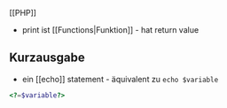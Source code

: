 [[PHP]]

- print ist [[Functions|Funktion]] - hat return value


## Kurzausgabe
- ein [[echo]] statement - äquivalent zu `echo $variable`
```php
<?=$variable?>
```